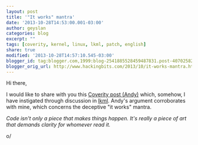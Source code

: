 ```yaml
---
layout: post
title: '"It works" mantra'
date: '2013-10-28T14:53:00.001-03:00'
author: geyslan
categories: blog
excerpt: ""
tags: [coverity, kernel, linux, lkml, patch, english]
share: true
modified: '2013-10-28T14:57:10.545-03:00'
blogger_id: tag:blogger.com,1999:blog-2541885528459487831.post-4070258278905995072
blogger_orig_url: http://www.hackingbits.com/2013/10/it-works-mantra.html
---
```


Hi there,

I would like to share with you this [Coverity post
(Andy)](http://security.coverity.com/blog/2013/Oct/deliberate-null-pointer-dereferences-in-the-linux-kernel.html)
which, somehow, I have instigated through discussion in
[lkml](https://lkml.org/lkml/2013/10/21/387). Andy's argument corroborates with
mine, which concerns the deceptive "it works" mantra.

<!--more-->

*Code isn't only a piece that makes things happen. It's really a piece of art
that demands clarity for whomever read it.*

o/
